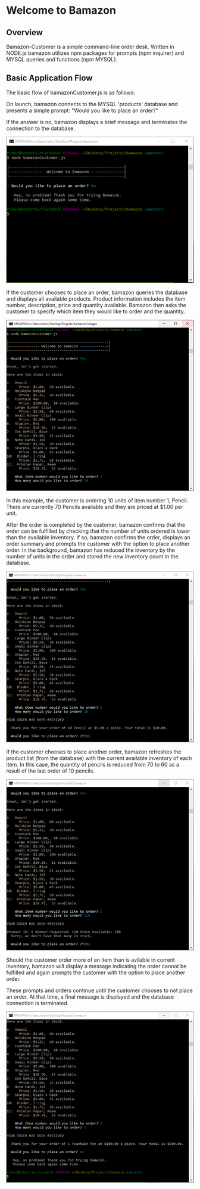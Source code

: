 # Welcome to Bamazon

## Overview
Bamazon-Customer is a simple command-line order desk. Written in NODE.js bamazon utilizes npm packages for prompts (npm inquirer) and MYSQL queries and functions (npm MYSQL). 

## Basic Application Flow
The basic flow of bamazonCustomer.js is as follows:

On launch, bamazon connects to the MYSQL 'products' database and presents a simple prompt: "Would you like to place an order?"

If the answer is no, bamazon displays a brief message and terminates the connection to the database. 

![Bamazon](images/bamazon0.PNG)

If the customer chooses to place an order, bamazon queries the database and displays all available products. Product information includes the item number, description, price and quantity available. Bamazon then asks the customer to specify which item they would like to order and the quantity.

![Bamazon](images/bamazon1.PNG)

In this example, the customer is ordering 10 units of item number 1, Pencil. There are currently 70 Pencils available and they are priced at $1.00 per unit. 

After the order is completed by the customer, bamazon confirms that the order can be fulfilled by checking that the number of units ordered is lower than the available inventory. If so, bamazon confirms the order, displays an order summary and prompts the customer with the option to place another order. In the background, bamazon has reduced the inventory by the number of units in the order and stored the new inventory count in the database.

![Bamazon](images/bamazon2.PNG)

If the customer chooses to place another order, bamazon refreshes the product list (from the database) with the current available inventory of each item. In this case, the quantity of pencils is reduced from 70 to 60 as a result of the last order of 10 pencils.

![Bamazon](images/bamazon3.PNG)

Should the customer order more of an item than is avilable in current inventory, bamazon will display a message indicating the order cannot be fulfilled and again prompts the customer with the option to place another order. 

These prompts and orders continue until the customer chooses to not place an order. At that time, a final message is displayed and the database connection is terminated. 

![Bamazon](images/bamazon4.PNG)
